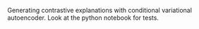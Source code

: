 Generating contrastive explanations with conditional variational autoencoder. Look at the python notebook for tests. 
